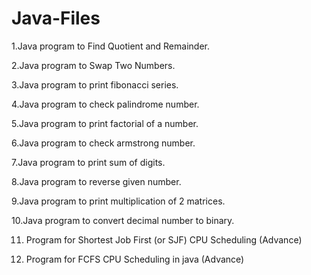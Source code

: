 # Java-Files
1.Java program to Find Quotient and Remainder.

2.Java program to Swap Two Numbers.

3.Java program to print fibonacci series.

4.Java program to check palindrome number.

5.Java program to print factorial of a number.

6.Java program to check armstrong number.

7.Java program to print sum of digits.

8.Java program to reverse given number.

9.Java program to print multiplication of 2 matrices.

10.Java program to convert decimal number to binary.

11. Program for Shortest Job First (or SJF) CPU Scheduling (Advance)

12. Program for FCFS CPU Scheduling in java (Advance)
